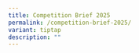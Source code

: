 ```yaml
---
title: Competition Brief 2025
permalink: /competition-brief-2025/
variant: tiptap
description: ""
---
```

